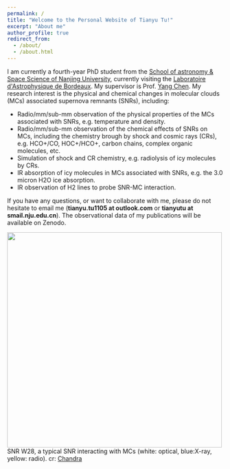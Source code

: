 ```yaml
---
permalink: /
title: "Welcome to the Personal Website of Tianyu Tu!"
excerpt: "About me"
author_profile: true
redirect_from: 
  - /about/
  - /about.html
---
```


I am currently a fourth-year PhD student from the [School of astronomy & Space Science of Nanjing University](https://astronomy.nju.edu.cn/EN/index.html), currently visiting the [Laboratoire d'Astrophysique de Bordeaux](https://astrophy.u-bordeaux.fr/). My supervisor is Prof. [Yang Chen](https://astronomy.nju.edu.cn/EN/People/Professors/20200707/i113699.html). My research interest is the physical and chemical changes in molecular clouds (MCs) associated supernova remnants (SNRs), including: 
* Radio/mm/sub-mm observation of the physical properties of the MCs associated with SNRs, e.g. temperature and density. 
* Radio/mm/sub-mm observation of the chemical effects of SNRs on MCs, including the chemistry brough by shock and cosmic rays (CRs), e.g. HCO+/CO, HOC+/HCO+, carbon chains, complex organic molecules, etc. 
* Simulation of shock and CR chemistry, e.g. radiolysis of icy molecules by CRs. 
* IR absorption of icy molecules in MCs associated with SNRs, e.g. the 3.0 micron H2O ice absorption.
* IR observation of H2 lines to probe SNR-MC interaction.


If you have any questions, or want to collaborate with me, please do not hesitate to email me (**tianyu.tu1105 at outlook.com** or **tianyutu at smail.nju.edu.cn**). The observational data of my publications will be available on Zenodo.  <br>

<img src="https://tty1105.github.io/images/about/w28_rosat_optical_radio.jpg" width="500" height="500" align="middle" /> <br>
SNR W28, a typical SNR interacting with MCs (white: optical, blue:X-ray, yellow: radio). cr: [Chandra](https://chandra.harvard.edu/photo/2008/w28/more.html)
